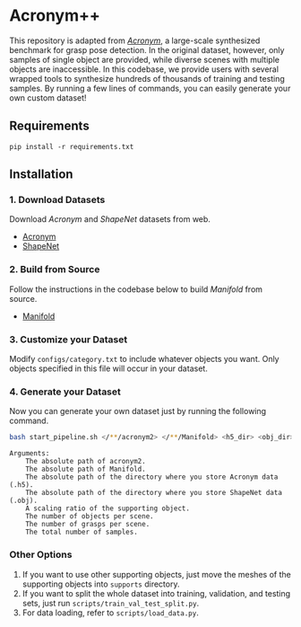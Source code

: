 # Acronym++
This repository is adapted from [*Acronym*](https://github.com/NVlabs/acronym), a large-scale synthesized benchmark for grasp pose detection. In the original dataset, however, only samples of single object are provided, while diverse scenes with multiple objects are inaccessible. In this codebase, we provide users with several wrapped tools to synthesize hundreds of thousands of training and testing samples. By running a few lines of commands, you can easily generate your own custom dataset!

## Requirements
```
pip install -r requirements.txt
```

## Installation
### 1. Download Datasets
Download *Acronym* and *ShapeNet* datasets from web.
- [Acronym](https://drive.google.com/file/d/1zcPARTCQx2oeiKk7a-wdN_CN-RUVX56c/view)
- [ShapeNet](https://huggingface.co/datasets/ShapeNet/ShapeNetSem-archive/tree/main)
### 2. Build from Source
Follow the instructions in the codebase below to build *Manifold* from source.
- [Manifold](https://github.com/hjwdzh/Manifold)
### 3. Customize your Dataset
Modify `configs/category.txt` to include whatever objects you want. Only objects specified in this file will occur in your dataset.
### 4. Generate your Dataset
Now you can generate your own dataset just by running the following command.
```bash
bash start_pipeline.sh </**/acronym2> </**/Manifold> <h5_dir> <obj_dir> 0.02 10 1000 10000
```
```
Arguments:
    The absolute path of acronym2.
    The absolute path of Manifold.
    The absolute path of the directory where you store Acronym data (.h5).
    The absolute path of the directory where you store ShapeNet data (.obj).
    A scaling ratio of the supporting object.
    The number of objects per scene.
    The number of grasps per scene.
    The total number of samples.
```
### Other Options
1. If you want to use other supporting objects, just move the meshes of the supporting objects into `supports` directory.
2. If you want to split the whole dataset into training, validation, and testing sets, just run `scripts/train_val_test_split.py`. 
3. For data loading, refer to `scripts/load_data.py`.
